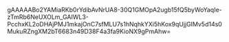gAAAAABo2YAMiaRKb0rYdibAvNrUA8-30Q1GMOpA2ugb15fQ5byWoYaqIe-zTmRb6NeUXOLm_GAIWL3-PcchxKL2oDHAjPMJ1mkajOnC7sfMLU7s1hNqhkYXi5hKox9qUjjGIMv5d14s0MukuRZngXM2bT6683n49D38F4a3fa9KioNX9gPmAhw=